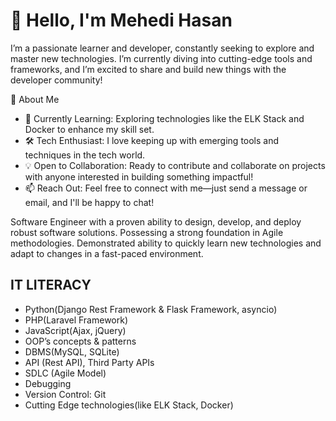 # 👋 Hello, I'm Mehedi Hasan
I’m a passionate learner and developer, constantly seeking to explore and master new technologies. I’m currently diving into cutting-edge tools and frameworks, and I’m excited to share and build new things with the developer community!

🚀 About Me
- 🌱 Currently Learning: Exploring technologies like the ELK Stack and Docker to enhance my skill set.
- 🛠️ Tech Enthusiast: I love keeping up with emerging tools and techniques in the tech world.
- 💡 Open to Collaboration: Ready to contribute and collaborate on projects with anyone interested in building something impactful!
- 📫 Reach Out: Feel free to connect with me—just send a message or email, and I'll be happy to chat!

Software Engineer with a proven ability to design, develop, and deploy robust software solutions. Possessing a strong foundation in Agile methodologies. Demonstrated ability to quickly learn new technologies and adapt to changes in a fast-paced environment.

## IT LITERACY
* Python(Django Rest Framework & Flask Framework, asyncio)
* PHP(Laravel Framework)
* JavaScript(Ajax, jQuery)
* OOP’s concepts & patterns
* DBMS(MySQL, SQLite)
* API (Rest API), Third Party APIs
* SDLC (Agile Model)
* Debugging
* Version Control: Git
* Cutting Edge technologies(like ELK Stack, Docker)
<!---
mehedishovon01/mehedishovon01 is a ✨ special ✨ repository because its `README.md` (this file) appears on your GitHub profile.
You can click the Preview link to take a look at your changes.
--->
